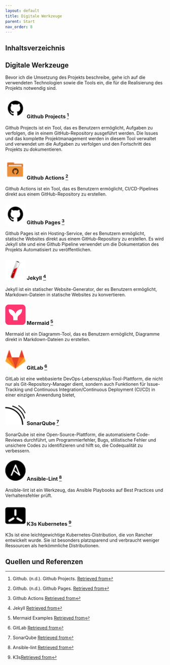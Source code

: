 ```yaml
---
layout: default
title: Digitale Werkzeuge
parent: Start
nav_order: 8
---
```


## Inhaltsverzeichnis

## Digitale Werkzeuge

Bevor ich die Umsetzung des Projekts beschreibe, gehe ich auf die verwendeten
Technologien sowie die Tools ein, die für die Realisierung des Projekts notwendig sind.

### <img src="../img/github_project.png" width="64"> Github Projects [^1]

Github Projects ist ein Tool, das es Benutzern ermöglicht, Aufgaben zu verfolgen, die in einem GitHub-Repository ausgeführt werden.
Die Issues und das komplette Projektmanagement werden in diesem Tool verwaltet und verwendet um die Aufgaben zu verfolgen und den Fortschritt des Projekts zu dokumentieren.

### <img src="../img/github_pages.png" width="64"> Github Actions [^2]

Github Actions ist ein Tool, das es Benutzern ermöglicht, CI/CD-Pipelines direkt aus einem GitHub-Repository zu erstellen.

### <img src="../img/github_project.png" width="64"> Github Pages [^3]

Github Pages ist ein Hosting-Service, der es Benutzern ermöglicht, statische Websites direkt aus einem GitHub-Repository zu erstellen.
Es wird Jekyll site und eine Github Pipeline verwendet um die Dokumentation des Projekts Automatisiert zu veröffentlichen.

### <img src="../img/Jekyll_icon.png" width="64"> Jekyll [^4]

Jekyll ist ein statischer Website-Generator, der es Benutzern ermöglicht, Markdown-Dateien in statische Websites zu konvertieren.

### <img src="../img/mermaid_icon.svg" width="64"> Mermaid [^5]

Mermaid ist ein Diagramm-Tool, das es Benutzern ermöglicht, Diagramme direkt in Markdown-Dateien zu erstellen.

### <img src="../img/GitLab_icon2.png" width="64"> GitLab [^6]

GitLab ist eine webbasierte DevOps-Lebenszyklus-Tool-Plattform, die nicht nur als Git-Repository-Manager dient, sondern auch Funktionen für Issue-Tracking und Continuous Integration/Continuous Deployment (CI/CD) in einer einzigen Anwendung bietet,

### <img src="../img/SonarQube2_icon.png" width="64"> SonarQube [^7]

SonarQube ist eine Open-Source-Plattform, die automatisierte Code-Reviews durchführt, um Programmierfehler, Bugs, stilistische Fehler und unsichere Codes zu identifizieren und hilft so, die Codequalität zu verbessern.

### <img src="../img/Ansible_icon2.png" width="64"> Ansible-Lint [^8]

Ansible-lint ist ein Werkzeug, das Ansible Playbooks auf Best Practices und Verhaltensfehler prüft.

### <img src="../img/ks_icon.png" width="64"> K3s Kubernetes [^9]

K3s ist eine leichtgewichtige Kubernetes-Distribution, die von Rancher entwickelt wurde.
Sie ist besonders platzsparend und verbraucht weniger Ressourcen als herkömmliche Distributionen.

## Quellen und Referenzen

[^1]:Github. (n.d.). Github Projects. [Retrieved from](https://docs.github.com/en/issues/planning-and-tracking-with-projects/learning-about-projects/about-projects)
[^2]:Github. (n.d.). Github Pages. [Retrieved from](https://pages.github.com/)
[^3]:Github Actions [Retrieved from](https://github.com/features/actions)
[^4]:Jekyll [Retrieved from](https://jekyllrb.com/docs/)
[^5]:Mermaid Examples [Retrieved from](https://mermaid.js.org/syntax/examples.html)
[^6]:GitLab [Retrieved from](https://www.gitlab.com)
[^7]:SonarQube [Retrieved from](https://www.sonarsource.com/products/sonarqube/)
[^8]:Ansible-lint [Retrieved from](https://github.com/ansible/ansible-lint)
[^9]:K3s[Retrieved from](https://k3s.io/)
